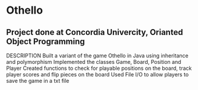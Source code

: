 # Othello
## Project done at Concordia Univercity, Orianted Object Programming
DESCRIPTION
Built a variant of the game Othello in Java using inheritance and polymorphism
Implemented the classes Game, Board, Position and Player
Created functions to check for playable positions on the board, track player scores and flip pieces on the board
Used File I/O to allow players to save the game in a txt file


